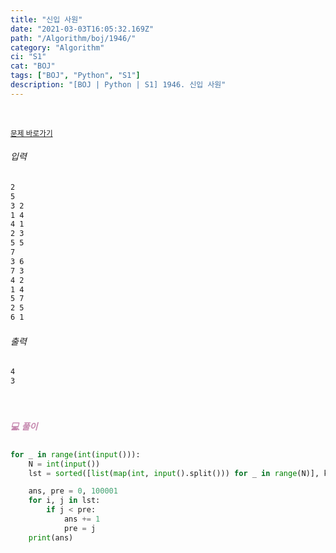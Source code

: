 ```yaml
---
title: "신입 사원"
date: "2021-03-03T16:05:32.169Z"
path: "/Algorithm/boj/1946/"
category: "Algorithm"
ci: "S1"
cat: "BOJ"
tags: ["BOJ", "Python", "S1"]
description: "[BOJ | Python | S1] 1946. 신입 사원"
---
```


<br />

<a href="https://www.acmicpc.net/problem/1946"><small>문제 바로가기</small></a>

###### 입력

```sh
2
5
3 2
1 4
4 1
2 3
5 5
7
3 6
7 3
4 2
1 4
5 7
2 5
6 1
```

###### 출력

```sh
4
3
```

<br />

##### <h5 style="color:#C587AE;">💻 풀이</h5>

```python
for _ in range(int(input())):
    N = int(input())
    lst = sorted([list(map(int, input().split())) for _ in range(N)], key=lambda x:x[0])

    ans, pre = 0, 100001
    for i, j in lst:
        if j < pre:
            ans += 1
            pre = j
    print(ans)
```



